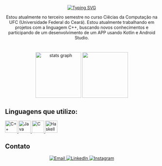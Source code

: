 <div align="center">
  <a href="https://git.io/typing-svg">
    <img src="https://readme-typing-svg.demolab.com?font=Lilita+One&size=30&pause=1000&color=FFFFFF&center=true&vCenter=true&width=400&lines=Bem+vindo(a)!;+Sou+o+Guilherme+Andrade!" alt="Typing SVG" />
  </a>
</div>

<p align="center">Estou atualmente no terceiro semestre no curso Ciêcias da Computação na UFC (Universidade Federal do Ceará). Estou atualmente trabalhando em projetos com a linguagem C++, buscando novos conhecimentos e participando de um desenvolvimento de um APP usando Kotlin e Android Studio.


#
<div align="center">
    <img src="https://github-readme-stats.vercel.app/api?username=guilhermeandrd&show_icons=true&theme=dark" height="150" alt="stats graph" />
    <img height=150 src="https://github-readme-stats.vercel.app/api/top-langs?username=guilhermeandrd&layout=compact&langs_count=8&theme=dark" />
</div>

## Linguagens que utilizo:

<p align="left">
  <a href="https://isocpp.org/" target="_blank" rel="noreferrer">
    <img src="https://cdn.jsdelivr.net/gh/devicons/devicon@latest/icons/cplusplus/cplusplus-original.svg" width="40" height="40" alt="C++"/>
  </a>
  <a href="https://www.java.com" target="_blank" rel="noreferrer">
    <img src="https://cdn.jsdelivr.net/gh/devicons/devicon@latest/icons/java/java-original.svg" width="40" height="40" alt="Java"/>
  </a>
  <a href="https://www.iso.org/standard/74528.html" target="_blank" rel="noreferrer">
    <img src="https://cdn.jsdelivr.net/gh/devicons/devicon@latest/icons/c/c-original.svg" width="40" height="40" alt="C"/>
  </a>
  <a href="https://www.haskell.org/" target="_blank" rel="noreferrer">
    <img src="https://cdn.jsdelivr.net/gh/devicons/devicon@latest/icons/haskell/haskell-original.svg" width="40" height="40" alt="Haskell"/>
  </a>
</p>

## Contato
<div align="center"> 
  <a href="mailto:guilherme.andrade@alu.ufc.br">
    <img src="https://img.shields.io/badge/Email-333333?style=for-the-badge&logo=microsoftoutlook&logoColor=white" alt="Email">
  </a>
  <a href="https://www.linkedin.com/in/guilherme-andrade-73a132248" target="_blank">
    <img src="https://img.shields.io/badge/LinkedIn-333333?style=for-the-badge&logo=linkedin&logoColor=white" alt="LinkedIn">
  </a>
  <a href="https://instagram.com/gui.andrd" target="_blank">
    <img src="https://img.shields.io/badge/Instagram-333333?style=for-the-badge&logo=instagram&logoColor=white" alt="Instagram">
  </a>
</div>

